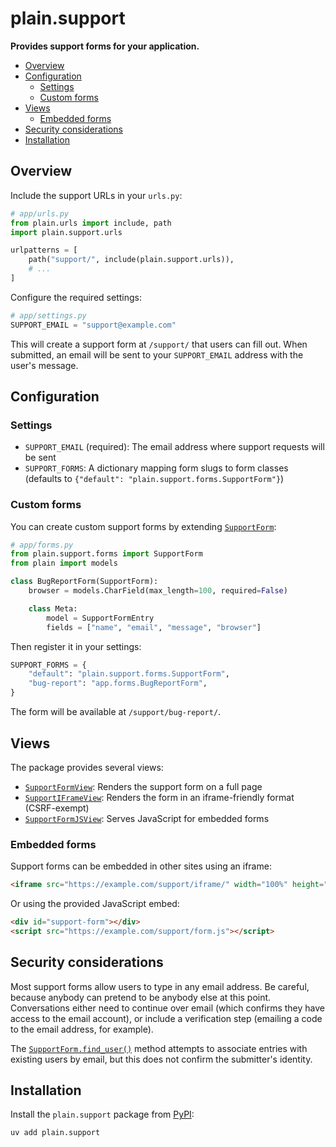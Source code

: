 # plain.support

**Provides support forms for your application.**

- [Overview](#overview)
- [Configuration](#configuration)
    - [Settings](#settings)
    - [Custom forms](#custom-forms)
- [Views](#views)
    - [Embedded forms](#embedded-forms)
- [Security considerations](#security-considerations)
- [Installation](#installation)

## Overview

Include the support URLs in your `urls.py`:

```python
# app/urls.py
from plain.urls import include, path
import plain.support.urls

urlpatterns = [
    path("support/", include(plain.support.urls)),
    # ...
]
```

Configure the required settings:

```python
# app/settings.py
SUPPORT_EMAIL = "support@example.com"
```

This will create a support form at `/support/` that users can fill out. When submitted, an email will be sent to your `SUPPORT_EMAIL` address with the user's message.

## Configuration

### Settings

- `SUPPORT_EMAIL` (required): The email address where support requests will be sent
- `SUPPORT_FORMS`: A dictionary mapping form slugs to form classes (defaults to `{"default": "plain.support.forms.SupportForm"}`)

### Custom forms

You can create custom support forms by extending [`SupportForm`](./forms.py#SupportForm):

```python
# app/forms.py
from plain.support.forms import SupportForm
from plain import models

class BugReportForm(SupportForm):
    browser = models.CharField(max_length=100, required=False)

    class Meta:
        model = SupportFormEntry
        fields = ["name", "email", "message", "browser"]
```

Then register it in your settings:

```python
SUPPORT_FORMS = {
    "default": "plain.support.forms.SupportForm",
    "bug-report": "app.forms.BugReportForm",
}
```

The form will be available at `/support/bug-report/`.

## Views

The package provides several views:

- [`SupportFormView`](./views.py#SupportFormView): Renders the support form on a full page
- [`SupportIFrameView`](./views.py#SupportIFrameView): Renders the form in an iframe-friendly format (CSRF-exempt)
- [`SupportFormJSView`](./views.py#SupportFormJSView): Serves JavaScript for embedded forms

### Embedded forms

Support forms can be embedded in other sites using an iframe:

```html
<iframe src="https://example.com/support/iframe/" width="100%" height="600"></iframe>
```

Or using the provided JavaScript embed:

```html
<div id="support-form"></div>
<script src="https://example.com/support/form.js"></script>
```

## Security considerations

Most support forms allow users to type in any email address. Be careful, because anybody can pretend to be anybody else at this point. Conversations either need to continue over email (which confirms they have access to the email account), or include a verification step (emailing a code to the email address, for example).

The [`SupportForm.find_user()`](./forms.py#SupportForm) method attempts to associate entries with existing users by email, but this does not confirm the submitter's identity.

## Installation

Install the `plain.support` package from [PyPI](https://pypi.org/project/plain.support/):

```bash
uv add plain.support
```
